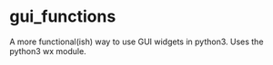 # gui_functions
A more functional(ish) way to use GUI widgets in python3. Uses the python3 wx module.
